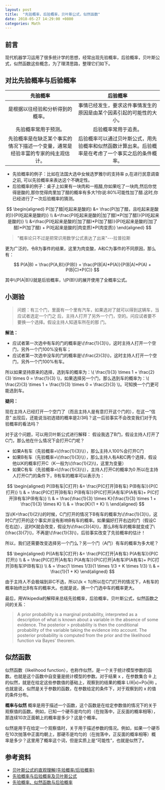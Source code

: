 ```yaml
---
layout: post
title:  "先验概率，后验概率，贝叶斯公式，似然函数"
date: 2018-05-27 14:29:00 +0800
categories: Math
---
```


## 前言
现代机器学习运用了很多统计学的思想，经常出现先验概率，后验概率，贝叶斯公式，似然函数这些概念，为了理清思路，整理它们如下。

## 对比先验概率与后验概率

 先验概率|后验概率
:-------:|:-------:
是根据以往经验和分析得到的概率。| 事情已经发生，要求这件事情发生的原因是由某个因素引起的可能性的大小。
先验概率常用于预测。|后验概率常用于追责。
先验概率是在缺乏某个事实的情况下描述一个变量，通常是经验丰富的专家的纯主观估计。 | 后验概率可以通过贝叶斯公式，用先验概率和似然函数计算出来。后验概率是在考虑了一个事实之后的条件概率。

* 先验概率的例子：比如在法国大选中女候选罗雅尔的支持率 p,在进行民意调查之前, 可以先验概率来表达这个不确定性。
* 后验概率的例子：桌子上如果有一块肉和一瓶醋,你如果吃了一块肉,然后你觉得是酸的,那你觉得肉里加了醋的概率有多大?你说:80%可能性加了醋.这时,你已经进行了一次后验概率的猜测。

$$
\begin{aligned}
P(加了醋|吃起来是酸的) &= \frac{P(加了醋，且吃起来是酸的)}{P(吃起来是酸的)} \\
&=\frac{P(吃起来是酸的|加了醋)*P(加了醋)}{P(吃起来是酸的)} \\
&=\frac{P(吃起来是酸的|加了醋)*P(加了醋)}{P(吃起来是酸的|加了醋)*P(加了醋) + P(吃起来是酸的|肉变质)*P(肉变质)}
\end{aligned}
$$

> "概率论只不过是把常识用数学公式表达了出来"---拉普拉斯

更为广泛的，令B为事件的结果，这里为肉变酸，A和C为事件的不同原因，那么有：

$$
P(A|B) = \frac{P(A,B)}{P(B)} = \frac{P(B|A)*P(A)}{P(B|A)*P(A) + P(B|C)*P(C)}
$$

其中\\(P(A\|B)\\)就是后验概率，\\(P(B)\\)的展开使用了全概率公式。

## 小测验

> 问题：有三个门，里面有一个里有汽车，如果选对了就可以得到这辆车，当应试者选定一个门之
> 后，主持人打开了另外一个门，空的。问应试者要不要换一个选择。假设主持人知道车所在的那
> 门。

**解法：**

* 应试者第一次选中有车的门的概率是\\(\frac{1}{3}\\)，这时主持人打开一个空门，另外一个门100%没有车；
* 应试者第一次选中没车的门的概率是\\(\frac{2}{3}\\)，这时主持人打开一个空门，另外一个门100%有车。

所以如果坚持原来的选择，选到车的概率为：\\( \frac{1}{3} \times 1 + \frac{2}{3} \times 0 = \frac{1}{3} \\)，如果选择另一个门，那么选到车的概率为：\\( \frac{2}{3} \times 1 + \frac{1}{3} \times 0 = \frac{2}{3} \\)。可知换一个门更可能选到车。

**疑问：**

现在主持人已经打开一个空门了（而且主持人是有意打开这个门的），在这一“信息” 出现后，还能说当初选错的概率是2/3吗？这一后验事实不会改变我们对于先验概率的看法吗？

对于这个问题，可以用贝叶斯公式进行解释：
假设我选了B门，假设主持人打开了C门，那么他在什么情况下会打开C门呢？

* 如果A有车（先验概率=\\(\frac{1}{3}\\)），那么主持人100%会打开C门
* 如果B有车（先验概率=\\(\frac{1}{3}\\)），那么主持人有A和C两个选择，假设他以K的概率打开C（K一般为\\(\frac{1}{2}\\)，这里为变量）
* 如果C有车（先验概率=\\(\frac{1}{3}\\)），主持人打开C的概率为0
所以在主持人打开C门的条件下，B有车的概率可以表示为：

$$
\begin{aligned}
P((B有车|C打开) &= \frac{P(C打开|B有车) P(B有车)}{P(C打开)} \\
& = \frac{P(C打开|B有车) P(B有车)}{P(C打开|A有车)P(A有车)+ P(C打开|B有车)P(B有车)} \\
& = \frac{\frac{1}{3} \times K}{\frac{1}{3} \times 1 + \frac{1}{3} \times K} \\
& = \frac{K}{1 + K} \\
\end{aligned}
$$

当\\(K=\frac{1}{2}\\)的时候，C门打开的情况下B有车的概率为\\(\frac{1}{3}\\)，这时C门打开的这个事实并没有影响B有车的概率。如果偏好打开右边的门（假设C在右边），这时K就会改变，假设为\\(\frac{3}{4}\\)，那么B有车的概率就变成了\\(\frac{3}{7}\\)，不再是\\(\frac{1}{3}\\)，后验事实改变了先验概率的估计！

所以，我们还需要改变选择另一个门么？另一个门（A门）有车的概率为多大呢？

$$
\begin{aligned}
P((A有车|C打开) &= \frac{P(C打开|A有车) P(A有车)}{P(C打开)} \\
& = \frac{P(C打开|A有车) P(A有车)}{P(C打开|A有车)P(A有车)+ P(C打开|B有车)P(B有车)} \\
& = \frac{1 \times 1/3}{1 \times 1/3 + K \times 1/3} \\
& = \frac{1}{1 + K}
\end{aligned}
$$

由于主持人不会极端到非C不选，所以\\(k < 1\\)所以在C门打开的情况下，A有车的概率始终比B有车的概率大。也就是说，换一个门选中车的概率更大。

最后，用Wikipedia的解释来总结先验概率，后验概率，贝叶斯公式，似然函数之间的关系：

> A prior probability is a marginal probability, interpreted as a description of
> what is known about a variable in the absence of some evidence. The posterior > probability is then the conditional probability of the variable taking the
> evidence into account. The posterior probability is computed from the prior 
> and the likelihood function via Bayes' theorem.

## 似然函数
似然函数（likelihood function），也称作似然，是一个关于统计模型参数的函数。也就是这个函数中自变量是统计模型的参数。对于结果 x ，在参数集合 θ 上的似然，就是在给定这些参数值的基础上，观察到的结果的概率 L(θ|x)=P(x|θ) 。也就是说，似然是关于参数的函数，在参数给定的条件下，对于观察到的 x 的值的条件分布。

**概率与似然**
概率是用于描述一个函数，这个函数是在给定参数值的情况下的关于观察值的函数。例如，已知一个硬币是均匀的（在抛落中，正反面的概率相等），那连续10次正面朝上的概率是多少？这是个概率。

似然是用于在给定一个观察值时，关于用于描述参数的情况。例如，如果一个硬币在10次抛落中正面均朝上，那硬币是均匀的（在抛落中，正反面的概率相等）概率是多少？这里用了概率这个词，但是实质上是“可能性”，也就是似然了。
## 参考资料
* [贝叶斯公式的直观理解(先验概率/后验概率)](https://www.cnblogs.com/yemanxiaozu/p/7680761.html)
* [先验概率与后验概率及贝叶斯公式](https://blog.csdn.net/passball/article/details/5859878)
* [先验概率、似然函数与后验概率](http://www.cnblogs.com/wjgaas/p/4523779.html)
